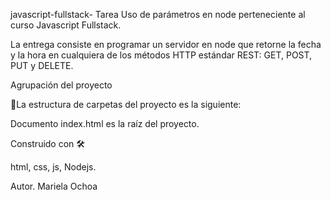 javascript-fullstack- Tarea Uso de parámetros en node perteneciente al curso Javascript Fullstack.

La entrega consiste en programar un servidor en node que retorne la fecha y la hora en cualquiera 
de los métodos HTTP estándar REST: GET, POST, PUT y DELETE.

Agrupación del proyecto

🚀La estructura de carpetas del proyecto es la siguiente:

Documento index.html es la raíz del proyecto.

Construido con 🛠

html, css, js, Nodejs.

Autor. Mariela Ochoa